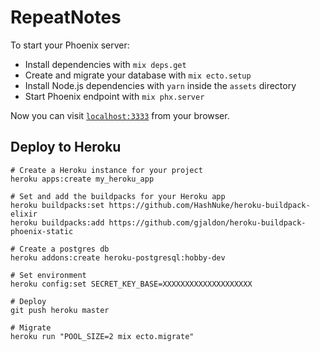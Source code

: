 # RepeatNotes

To start your Phoenix server:

  * Install dependencies with `mix deps.get`
  * Create and migrate your database with `mix ecto.setup`
  * Install Node.js dependencies with `yarn` inside the `assets` directory
  * Start Phoenix endpoint with `mix phx.server`

Now you can visit [`localhost:3333`](http://localhost:3333) from your browser.


## Deploy to Heroku


```
# Create a Heroku instance for your project
heroku apps:create my_heroku_app

# Set and add the buildpacks for your Heroku app
heroku buildpacks:set https://github.com/HashNuke/heroku-buildpack-elixir
heroku buildpacks:add https://github.com/gjaldon/heroku-buildpack-phoenix-static

# Create a postgres db
heroku addons:create heroku-postgresql:hobby-dev

# Set environment
heroku config:set SECRET_KEY_BASE=XXXXXXXXXXXXXXXXXXXX

# Deploy
git push heroku master

# Migrate
heroku run "POOL_SIZE=2 mix ecto.migrate"
```
